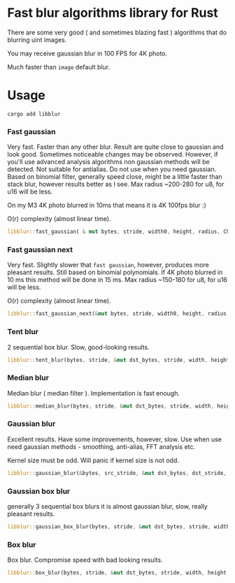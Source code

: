 # Fast blur algorithms library for Rust

There are some very good ( and sometimes blazing fast ) algorithms that do blurring uint images.

You may receive gaussian blur in 100 FPS for 4K photo.

Much faster than `image` default blur.

# Usage

```
cargo add libblur
```

### Fast gaussian

Very fast. Faster than any other blur. Result are quite close to gaussian and look good. Sometimes noticeable changes
may be
observed. However, if you'll use advanced analysis algorithms non gaussian methods will be detected. Not suitable for
antialias.
Do not use when you need gaussian. Based on binomial filter, generally speed close, might be a little faster than stack
blur, however results better as I see. Max radius ~200-280 for u8, for u16 will be less.

On my M3 4K photo blurred in 10ms that means it is 4K 100fps blur :)

O(r) complexity (almost linear time).

```rust
libblur::fast_gaussian( & mut bytes, stride, width0, height, radius, Channels3);
```

### Fast gaussian next

Very fast. Slightly slower that `fast gaussian`, however, produces more pleasant results. Still based on binomial polynomials.
If 4K photo blurred in 10 ms this method will be done in 15 ms. Max radius ~150-180 for u8, for u16 will be less.

O(r) complexity (almost linear time).

```rust
libblur::fast_gaussian_next(&mut bytes, stride, width0, height, radius, libblurChannels::Channels3);
```

### Tent blur

2 sequential box blur. Slow, good-looking results.

```rust
libblur::tent_blur(bytes, stride, &mut dst_bytes, stride, width, height, radius, libblurChannels::Channels3);
```

### Median blur

Median blur ( median filter ). Implementation is fast enough.

```rust
libblur::median_blur(bytes, stride, &mut dst_bytes, stride, width, height, radius, libblurChannels::Channels3);
```

### Gaussian blur

Excellent results. Have some improvements, however, slow. Use when use need gaussian methods - smoothing, anti-alias,
FFT analysis etc.

Kernel size must be odd. Will panic if kernel size is not odd.

```rust
libblur::gaussian_blur(&bytes, src_stride, &mut dst_bytes, dst_stride, width, height, kernel_size, sigma, libblurChannels::Channels3);
```

### Gaussian box blur

generally 3 sequential box blurs it is almost gaussian blur, slow, really pleasant results.

```rust
libblur::gaussian_box_blur(bytes, stride, &mut dst_bytes, stride, width, height, radius, libblurChannels::Channels3);
```

### Box blur

Box blur. Compromise speed with bad looking results.

```rust
libblur::box_blur(bytes, stride, &mut dst_bytes, stride, width, height, radius, libblurChannels::Channels3);
```
